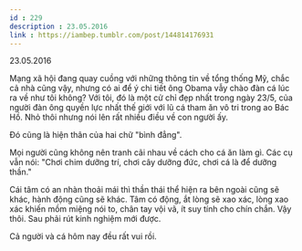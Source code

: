 ```yaml
---
id : 229
description : 23.05.2016
link : https://iambep.tumblr.com/post/144814176931
---
```


23.05.2016

Mạng xã hội đang quay cuồng với những thông tin về tổng thống Mỹ, chắc cả
nhà cũng vậy, nhưng có ai để ý chi tiết ông Obama vẫy chào đàn cá lúc ra
về như tôi không? Với tôi, đó là một cử chỉ đẹp nhất trong ngày 23/5, của
người đàn ông quyền lực nhất thế giới với lũ cá tham ăn vô tri trong ao
Bác Hồ. Nhỏ thôi nhưng nói lên rất nhiều điều về con người ấy.

Đó cũng là hiện thân của hai chữ "bình đẳng".

Mọi người cũng không nên tranh cãi nhau về cách cho cá ăn làm gì. Các cụ
vẫn nói: "Chơi chim dưỡng trí, chơi cây dưỡng đức, chơi cá là để dưỡng thần."

Cái tâm có an nhàn thoải mái thì thần thái thể hiện ra bên ngoài cũng sẽ
khác, hành động cũng sẽ khác. Tâm có động, ắt lòng sẽ xao xác, lòng xao
xác khiến mồm miệng nói to, chân tay vội vã, ít suy tính cho chín chắn.
Vậy thôi. Sau phải rút kinh nghiệm mới được.

Cả người và cá hôm nay đều rất vui rồi.